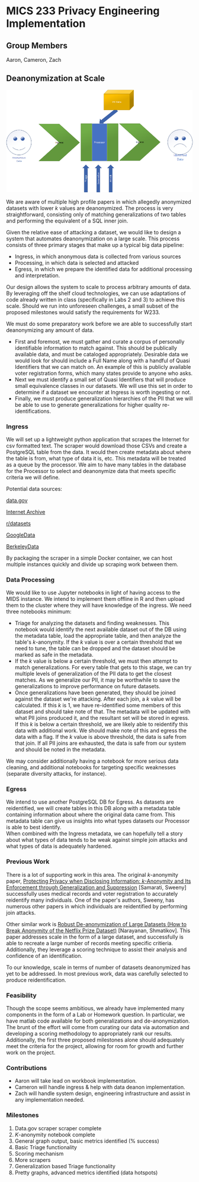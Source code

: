 # MICS 233 Privacy Engineering Implementation

## Group Members

Aaron, Cameron, Zach

## Deanonymization at Scale

![Deanonymization Pipeline](res/DeanonymizePipeline.png)

We are aware of multiple high profile papers in which allegedly anonymized datasets with lower $k$ values are deanonymized.  The process is very straightforward, consisting only of matching generalizations of two tables and performing
the equivalent of a SQL inner join.  

Given the relative ease of attacking a dataset, we would like to design a system that automates deanonymization on a large scale.  This process consists of three primary stages that make up a typical big data pipeline:

- Ingress, in which anonymous data is collected from various sources
- Processing, in which data is selected and attacked
- Egress, in which we prepare the identified data for additional processing and interpretation.

Our design allows the system to scale to process arbitrary amounts of data.  By leveraging off the shelf cloud technologies, we can use adaptations of code already written in class (specifically in Labs 2 and 3) to achieve
this scale.  Should we run into unforeseen challenges, a small subset of the proposed milestones would satisfy the requirements for W233.

We must do some preparatory work before we are able to successfully start deanonymizing any amount of data.  

- First and foremost, we must gather and curate a corpus of personally identifiable information to match against.  This should be publically available data, and must be cataloged appropriately.
Desirable data we would look for should include a Full Name along with a handful of Quasi Identifiers that we can match on.  An example of this is publicly available voter registration forms, which many states provide to anyone who asks.
- Next we must identify a small set of Quasi Identifiers that will produce small equivalence classes in our datasets.  We will use this set in order to determine if a dataset we encounter at Ingress is worth ingesting or not.
- Finally, we must produce generalization hierarchies of the PII that we will be able to use to generate generalizations for higher quality re-identifications.  

### Ingress

We will set up a lightweight python application that scrapes the Internet for csv formatted text.  The scraper would download those CSVs and create a PostgreSQL table from the data.  It would then create metadata about where the table is from,
what type of data it is, etc.  This metadata will be treated as a queue by the processor.
We aim to have many tables in the database for the Processor to select and deanonymize data that meets specific criteria we will define.  

Potential data sources:

[data.gov](https://www.data.gov/)

[Internet Archive](https://archive.org/web/)

[r/datasets](https://www.reddit.com/r/datasets/)

[GoogleData](https://toolbox.google.com/datasetsearch)

[BerkeleyData](https://dlab.berkeley.edu/data-resources/data)

By packaging the scraper in a simple Docker container, we can host multiple instances quickly and divide up scraping work between them.  

### Data Processing

We would like to use Jupyter notebooks in light of having access to the MIDS instance.  We intend to implement them offline in R and then upload them to the cluster where they will have knowledge of the ingress.
We need three notebooks minimum:

- Triage for analyzing the datasets and finding weaknesses.  This notebook would identify the next available dataset out of the DB using the metadata table, load the appropriate table, and then analyze the table's $k$-anonymity.
 If the $k$ value is over a certain threshold that we need to tune, the table can be dropped and the dataset should be marked as safe in the metadata.
- If the $k$ value is below a certain threshold, we must then attempt to match generalizations.  For every table that gets to this stage, we can try multiple levels of generalization of the PII data to get the closest matches. As we generalize our PII,
it may be worthwhile to save the generalizations to improve performance on future datasets.
- Once generalizations have been generated, they should be joined against the dataset we're attacking.  After each join, a $k$ value will be calculated.  If this $k$ is 1, we have re-identified some members of this dataset and should take note of that.  The metadata will be updated with what PII joins produced it, and the resultant set will be stored in egress.
If this $k$ is below a certain threshold, we are likely able to reidentify this data with additional work. We should make note of this and egress the data with a flag.  If the $k$ value is above threshold, the data is safe from that join.  If all PII joins are exhausted, the data is safe from our system and should be noted in the metadata.

We may consider additionally having a notebook for more serious data cleaning, and additional notebooks for targeting specific weaknesses (separate diversity attacks, for instance).

### Egress

We intend to use another PostgreSQL DB for Egress. As datasets are reidentified, we will create tables in this DB along with a metadata table containing information about where the original data came from.  This metadata table can give us insights into what types datasets our Processor is able to best identify.  
When combined with the Ingress metadata, we can hopefully tell a story about what types of data tends to be weak against simple join attacks and what types of data is adequately hardened.

### Previous Work

There is a lot of supporting work in this area. The original $k$-anonymity paper, [Protecting Privacy when Disclosing Information: $k$-Anonymity and Its Enforcement through Generalization and Suppression](https://dataprivacylab.org/dataprivacy/projects/kanonymity/paper3.pdf) [Samarati, Sweeny] successfully uses medical records and voter registration to accurately reidentify many individuals.  One of the paper's authors, Sweeny, has numerous other papers in which individuals are reidentified by performing join attacks.

Other similar work is [Robust De-anonymization of Large Datasets (How to Break Anonymity of the Netflix Prize Dataset)](https://arxiv.org/pdf/cs/0610105.pdf) [Narayanan, Shmatikov].  This paper addresses scale in the form of a large dataset, and successfully is able to recreate a large number of records meeting specific critieria.  Additionally, they leverage
a scoring technique to assist their analysis and confidence of an identification.  

To our knowledge, scale in terms of number of datasets deanonymized has yet to be addressed.  In most previous work, data was carefully selected to produce reidentification.

### Feasibility

Though the scope seems ambitious, we already have implemented many components in the form of a Lab or Homework question.
In particular, we have matlab code available for both generalizations and de-anonymization.  The brunt of the effort will come from curating our data via automation and developing a scoring methodology to appropriately rank our results.
Additionally, the first three proposed milestones alone should adequately meet the criteria for the project, allowing for room for growth and further work on the project.

### Contributions

- Aaron will take lead on workbook implementation.
- Cameron will handle ingress & help with data deanon implementation.
- Zach will handle system design, engineering infrastructure and assist in any implementation needed.

### Milestones

1. Data.gov scraper scraper complete
1. $K$-anonymity notebook complete
1. General graph output, basic metrics identified (% success)
1. Basic Triage functionality
1. Scoring mechanism
1. More scrapers
1. Generalization based Triage functionality
1. Pretty graphs, advanced metrics identified (data hotspots)
